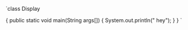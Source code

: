 `class Display

 {
   public static void main(String args[])
    {
      System.out.println(" hey");
    }
 }
`
